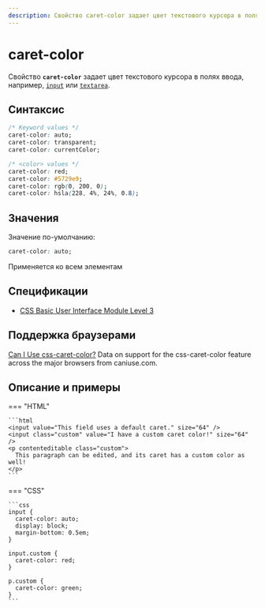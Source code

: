 ```yaml
---
description: Свойство caret-color задает цвет текстового курсора в полях ввода
---
```


# caret-color

Свойство **`caret-color`** задает цвет текстового курсора в полях ввода, например, [`input`](/html/input/) или [`textarea`](/html/textarea/).

## Синтаксис

```css
/* Keyword values */
caret-color: auto;
caret-color: transparent;
caret-color: currentColor;

/* <color> values */
caret-color: red;
caret-color: #5729e9;
caret-color: rgb(0, 200, 0);
caret-color: hsla(228, 4%, 24%, 0.8);
```

## Значения

Значение по-умолчанию:

```css
caret-color: auto;
```

Применяется ко всем элементам

## Спецификации

- [CSS Basic User Interface Module Level 3](https://drafts.csswg.org/css-ui-3/#propdef-caret-color)

## Поддержка браузерами

<p class="ciu_embed" data-feature="css-caret-color" data-periods="future_1,current,past_1,past_2">
  <a href="http://caniuse.com/#feat=css-caret-color">Can I Use css-caret-color?</a> Data on support for the css-caret-color feature across the major browsers from caniuse.com.
</p>

## Описание и примеры

=== "HTML"

    ```html
    <input value="This field uses a default caret." size="64" />
    <input class="custom" value="I have a custom caret color!" size="64" />
    <p contenteditable class="custom">
      This paragraph can be edited, and its caret has a custom color as well!
    </p>
    ```

=== "CSS"

    ```css
    input {
      caret-color: auto;
      display: block;
      margin-bottom: 0.5em;
    }

    input.custom {
      caret-color: red;
    }

    p.custom {
      caret-color: green;
    }
    ```
